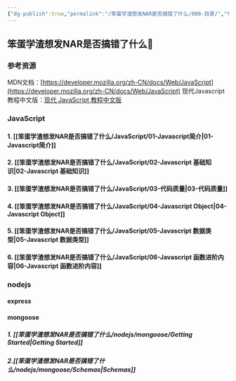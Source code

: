 ```yaml
---
{"dg-publish":true,"permalink":"/笨蛋学渣想发NAR是否搞错了什么/000-目录/","tags":["gardenEntry"]}
---
```


## 笨蛋学渣想发NAR是否搞错了什么🤔️
### 参考资源
MDN文档：[https://developer.mozilla.org/zh-CN/docs/Web/JavaScript](https://developer.mozilla.org/zh-CN/docs/Web/JavaScript)
现代Javascript教程中文版：[现代 JavaScript 教程中文版](https://zh.javascript.info/)

### JavaScript
#### 1. [[笨蛋学渣想发NAR是否搞错了什么/JavaScript/01-Javascript简介\|01-Javascript简介]]
#### 2. [[笨蛋学渣想发NAR是否搞错了什么/JavaScript/02-Javascript 基础知识\|02-Javascript 基础知识]]
#### 3. [[笨蛋学渣想发NAR是否搞错了什么/JavaScript/03-代码质量\|03-代码质量]]
#### 4. [[笨蛋学渣想发NAR是否搞错了什么/JavaScript/04-Javascript Object\|04-Javascript Object]]
#### 5. [[笨蛋学渣想发NAR是否搞错了什么/JavaScript/05-Javascript 数据类型\|05-Javascript 数据类型]]
#### 6. [[笨蛋学渣想发NAR是否搞错了什么/JavaScript/06-Javascript 函数进阶内容\|06-Javascript 函数进阶内容]]

### nodejs
#### express
#### mongoose
##### 1. [[笨蛋学渣想发NAR是否搞错了什么/nodejs/mongoose/Getting Started\|Getting Started]]
##### 2.[[笨蛋学渣想发NAR是否搞错了什么/nodejs/mongoose/Schemas\|Schemas]]



